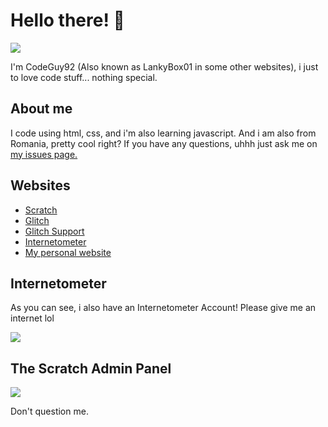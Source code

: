 # Hello there! 👋
![](https://komarev.com/ghpvc/?username=CodeGuy92&color=dc143c)

I'm CodeGuy92 (Also known as LankyBox01 in some other websites), i just to love code stuff... nothing special.

## About me
I code using html, css, and i'm also learning javascript. And i am also from Romania, pretty cool right?
If you have any questions, uhhh just ask me on <a href="https://github.com/CodeGuy92/website/issues">my issues page.</a>

## Websites
- <a href="https://scratch.mit.edu/users/LankyBox01/">Scratch</a>
- <a href="https://glitch.com/@LankyBox01">Glitch</a>
- <a href="https://support.glitch.com/u/LankyBox01/summary">Glitch Support</a>
- <a href="http://internetometer.com/give/47926">Internetometer</a>
- <a href="https://lankybox01.glitch.me/">My personal website</a>

## Internetometer
As you can see, i also have an Internetometer Account! Please give me an internet lol

<a href='http://internetometer.com/give/47926'><img src='http://internetometer.com/image/47926.png'/></a>

## The Scratch Admin Panel

![](https://u.cubeupload.com/LankyBox01/f2FxKb.jpg)

Don't question me.
